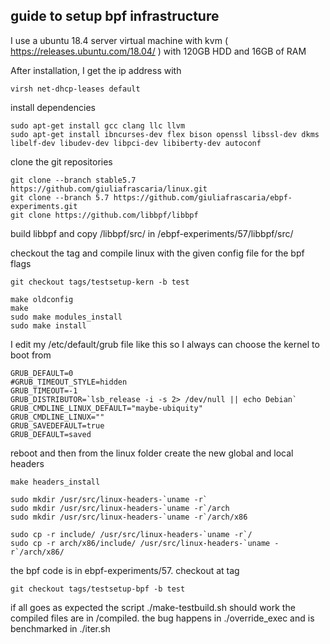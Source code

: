 ## guide to setup bpf infrastructure

I use a ubuntu 18.4 server virtual machine with kvm ( https://releases.ubuntu.com/18.04/ ) with 120GB HDD and 16GB of RAM

After installation, I get the ip address with 
```
virsh net-dhcp-leases default
```

install dependencies
```
sudo apt-get install gcc clang llc llvm 
sudo apt-get install ibncurses-dev flex bison openssl libssl-dev dkms libelf-dev libudev-dev libpci-dev libiberty-dev autoconf

```
clone the git repositories

```
git clone --branch stable5.7 https://github.com/giuliafrascaria/linux.git
git clone --branch 5.7 https://github.com/giuliafrascaria/ebpf-experiments.git
git clone https://github.com/libbpf/libbpf
```
build libbpf and copy /libbpf/src/ in /ebpf-experiments/57/libbpf/src/

checkout the tag and compile linux with the given config file for the bpf flags
```
git checkout tags/testsetup-kern -b test

make oldconfig
make
sudo make modules_install
sudo make install

```
I edit my /etc/default/grub file like this so I always can choose the kernel to boot from
```
GRUB_DEFAULT=0
#GRUB_TIMEOUT_STYLE=hidden
GRUB_TIMEOUT=-1
GRUB_DISTRIBUTOR=`lsb_release -i -s 2> /dev/null || echo Debian`
GRUB_CMDLINE_LINUX_DEFAULT="maybe-ubiquity"
GRUB_CMDLINE_LINUX=""
GRUB_SAVEDEFAULT=true
GRUB_DEFAULT=saved
```

reboot and then from the linux folder create the new global and local headers
```
make headers_install

sudo mkdir /usr/src/linux-headers-`uname -r`
sudo mkdir /usr/src/linux-headers-`uname -r`/arch
sudo mkdir /usr/src/linux-headers-`uname -r`/arch/x86

sudo cp -r include/ /usr/src/linux-headers-`uname -r`/
sudo cp -r arch/x86/include/ /usr/src/linux-headers-`uname -r`/arch/x86/
```

the bpf code is in ebpf-experiments/57. checkout at tag

```
git checkout tags/testsetup-bpf -b test
```

if all goes as expected the script ./make-testbuild.sh should work
the compiled files are in /compiled. the bug happens in ./override_exec and is benchmarked in ./iter.sh